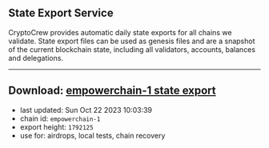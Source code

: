 ## State Export Service
CryptoCrew provides automatic daily state exports for all chains we validate. State export files can be used as genesis files and are a snapshot of the current blockchain state, including all validators, accounts, balances and delegations.

---
**Download: [empowerchain-1 state export](https://dl.ccvalidators.com/SERVICE/empowerchain/empowerchain-1_export_1792125.json)**
---

- last updated: Sun Oct 22 2023 10:03:39
- chain id: `empowerchain-1`
- export height: `1792125`
- use for: airdrops, local tests, chain recovery
